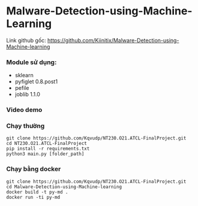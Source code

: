 # Malware-Detection-using-Machine-Learning
Link github gốc: https://github.com/Kiinitix/Malware-Detection-using-Machine-learning

###	Module sử dụng:
-   sklearn
-	pyfiglet 0.8.post1
-	pefile
-	joblib 1.1.0

### Video demo



### Chạy thường

```
git clone https://github.com/Kqvudp/NT230.O21.ATCL-FinalProject.git
cd NT230.O21.ATCL-FinalProject
pip install -r requirements.txt
python3 main.py [folder_path]
```


### Chạy bằng docker

```
git clone https://github.com/Kqvudp/NT230.O21.ATCL-FinalProject.git
cd Malware-Detection-using-Machine-learning
docker build -t py-md .
docker run -ti py-md
```
